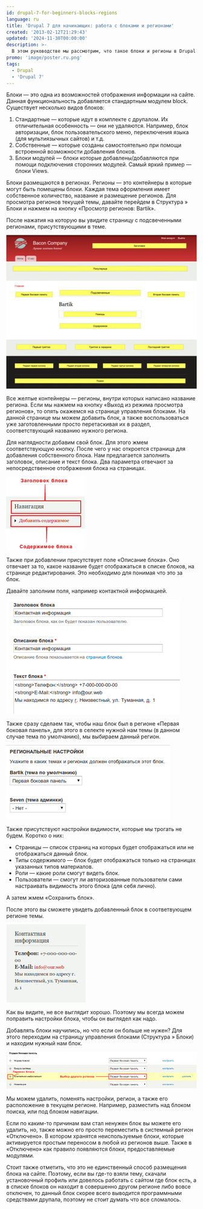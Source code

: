 ```yaml
---
id: drupal-7-for-beginners-blocks-regions
language: ru
title: 'Drupal 7 для начинающих: работа с блоками и регионами'
created: '2013-02-12T21:29:43'
updated: '2024-11-30T00:00:00'
description: >-
  В этом руководстве мы рассмотрим, что такое блоки и регионы в Drupal 7.
promo: 'image/poster.ru.png'
tags:
  - Drupal
  - 'Drupal 7'
---
```


Блоки — это одна из возможностей отображения информации на сайте. Данная
функциональность добавляется стандартным модулем block. Существует несколько
видов блоков:

1. Стандартные — которые идут в комплекте с друпалом. Их отличительная
   особенность — они не удаляются. Например, блок авторизации, блок
   пользовательского меню, переключения языка (для мультиязычных сайтов) и т.д.
2. Собственные — которые созданы самостоятельно при помощи встроенной
   возможности добавления блоков.
3. Блоки модулей — блоки которые добавлены/добавляются при помощи подключения
   сторонних модулей. Самый яркий пример — блоки Views.

Блоки размещаются в регионах. Регионы — это контейнеры в которые могут быть
помещены блоки. Каждая тема оформления имеет собственное количество, название и
размещение регионов. Для просмотра регионов текущей темы, давайте перейдем в
Структура » Блоки и нажмем на кнопку «Просмотр регионов: Bartik».

После нажатия на которую вы увидите страницу с подсвеченными регионами,
присутствующими в теме.

![Регионы.](image/1.png)

Все желтые контейнеры — регионы, внутри которых написано название региона. Если
мы нажмем на кнопку «Выход из режима просмотра регионов», то опять окажемся на
странице управления блоками. На данной странице мы можем добавить блок, а также
воспользоваться уже заготовленными просто перетаскивая их в раздел,
соответствующий названию нужного региона.

Для наглядности добавим свой блок. Для этого жмем соответствующую кнопку. После
чего у нас откроется страница для добавления собственного блока. Нам
предлагается заполнить заголовок, описание и текст блока. Два параметра отвечают
за непосредственное отображения блока на страницах.

![Структура блока.](image/2.png)

Также при добавлении присутствует поле «Описание блока». Оно отвечает за то,
какое название будет отображаться в списке блоков, на странице редактирования.
Это необходимо для понимая что это за блок.

Давайте заполним поля, например контактной информацией.

![Добавление блока.](image/3.png)

Также сразу сделаем так, чтобы наш блок был в регионе «Первая боковая панель»,
для этого в селекте нужной нам темы (в данном случае тема по умолчанию), мы
выбираем данный регион.

![Выбор региона.](image/4.png)

Также присутствуют настройки видимости, которые мы трогать не будем. Коротко о
них:

- Страницы — список страниц на которых будет отображаться или не отображаться
  данный блок.
- Типы содержимого — блок будет отображаться только на страницах указанных типов
  материалов.
- Роли — какие роли смогут видеть блок.
- Пользователи — смогут ли авторизованные пользователи сами настраивать
  видимость этого блока (для себя лично).

А затем жмем «Сохранить блок».

После этого вы сможете увидеть добавленный блок в соответвующем регионе темы.

![Результат.](image/5.png)

Как вы видите, не все выглядит хорошо. Поэтому мы всегда можем поправить
настройки блока, чтобы он выглядел как надо.

Добавлять блоки научились, но что если он больше не нужен? Для этого переходим
на страницу управления блоками (Структура » Блоки) и находим нужный нам блок.

![Управление блоком.](image/6.png)

Мы можем удалить, поменять настройки, регион, а также его расположение в текущем
регионе. Например, разместить над блоком поиска, или под блоком навигации.

Если по каким-то причинам вам стал ненужен блок вы можете его удалить, но, также
можно его просто переместить в системный регион «Отключено». В котором хранятся
неиспользуемые блоки, которые активируется простым переносом в любой из регионов
выше. Также в «Отключено» как правило появляются блоки, предоставляемые
модулями.

Стоит также отметить, что это не единственный способ размещения блока на сайте.
Поэтому, если вы где-то взяли тему, скачали установочный профиль или довелось
работать с сайтом где блок есть, а в списке блоков он находит в совершенно
другом регионе либо вовсе отключен, то данный блок скорее всего выводится
программными средствами друпала, поэтому не стоит думать что все сломалось.
